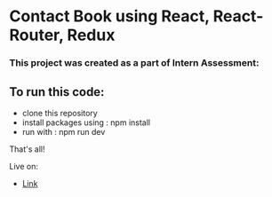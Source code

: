# Contact Book using React, React-Router, Redux

### This project was created as a part of Intern Assessment:

## To run this code:

- clone this repository
- install packages using : npm install
- run with : npm run dev

That's all!

Live on:

- [Link](https://taupe-begonia-a118ff.netlify.app/)
